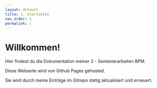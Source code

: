 ```yaml
---
layout: default
title: 1. Startseite
nav_order: 1
permalink: /
---
```


# Willkommen!

Hier findest du die Dokumentation meiner 2 - Semesterarbeiten BPM.

Diese Webseite wird von Github Pages gehosted.

Sie wird durch meine Einträge im Gitrepo stetig aktualisiert und erneuert.